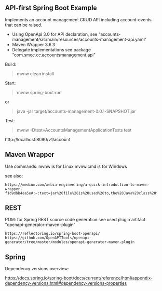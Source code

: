 API-first Spring Boot Example
-----------------------------

Implements an account management CRUD API including 
account-events that can be raised.

- Using OpenApi 3.0 for API declaration, see 
  "accounts-management/src/main/resources/accounts-management-api.yaml"
- Maven Wrapper 3.6.3
- Delegate implementations see package "com.smec.cc.accountsmanagement.api"

Build:
> mvnw clean install 

Start:
> mvnw spring-boot:run

or

>java -jar target/accounts-management-0.0.1-SNAPSHOT.jar


Test:
> mvnw -Dtest=AccountsManagementApplicationTests test

http://localhost:8080/v1/account


Maven Wrapper
-------------
Use commands:
 mvnw is for Linux
 mvnw.cmd is for Windows

see also:

	https://medium.com/xebia-engineering/a-quick-introduction-to-maven-wrapper-f1d9dbb4ea5e#:~:text=jar%20file%20is%20used%20to,the%20Java%20class%20file%20MavenWrapperDownloader.

REST
----

POM: for Spring REST source code generation see used plugin artifact "openapi-generator-maven-plugin"

	https://reflectoring.io/spring-boot-openapi/
	https://github.com/OpenAPITools/openapi-generator/tree/master/modules/openapi-generator-maven-plugin


Spring
------

Dependency versions overview: 

https://docs.spring.io/spring-boot/docs/current/reference/html/appendix-dependency-versions.html#dependency-versions-properties


